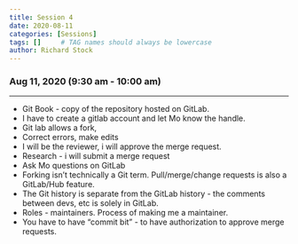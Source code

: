 ```yaml
---
title: Session 4
date: 2020-08-11
categories: [Sessions]
tags: []     # TAG names should always be lowercase
author: Richard Stock
---
```


### Aug 11, 2020 (9:30 am - 10:00 am)
---

- Git Book - copy of the repository hosted on GitLab.
- I have to create a gitlab account and let Mo know the handle.
- Git lab allows a fork, 
- Correct errors, make edits
- I will be the reviewer, i will approve the merge request.
- Research - i will submit a merge request
- Ask Mo questions on GitLab
- Forking isn’t technically a Git term.  Pull/merge/change requests is also a GitLab/Hub feature.  
- The Git history is separate from the GitLab history - the comments between devs, etc is solely in GitLab.
- Roles - maintainers.  Process of making me a maintainer.  
- You have to have “commit bit” - to have authorization to approve merge requests.
